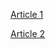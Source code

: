 [Article 1](https://www.canva.com/design/DAFjwxD1eLU/gILGUS7gl6dBYb0utQQduA/edit?utm_content=DAFjwxD1eLU&utm_campaign=designshare&utm_medium=link2&utm_source=sharebutton)

[Article 2](https://docs.google.com/document/d/1sDNFcnvxNg2PuLRs1pdN_SvvUnKsdtsz6alzzggP6PM/edit#)
